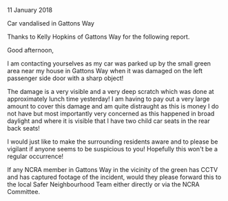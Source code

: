 11 January 2018

Car vandalised in Gattons Way

Thanks to Kelly Hopkins of Gattons Way for the following report.

Good afternoon,

I am contacting yourselves as my car was parked up by the small green area near my house in Gattons Way when it was damaged on the left passenger side door with a sharp object!

The damage is a very visible and a very deep scratch which was done at approximately lunch time yesterday! I am having to pay out a very large amount to cover this damage and am quite distraught as this is money I do not have but most importantly very concerned as this happened in broad daylight and where it is visible that I have two child car seats in the rear back seats!

I would just like to make the surrounding residents aware and to please be vigilant if anyone seems to be suspicious to you! Hopefully this won't be a regular occurrence!

If any NCRA member in Gattons Way in the vicinity of the green has CCTV and has captured footage of the incident, would they please forward this to the local Safer Neighbourhood Team either directly or via the NCRA Committee.
